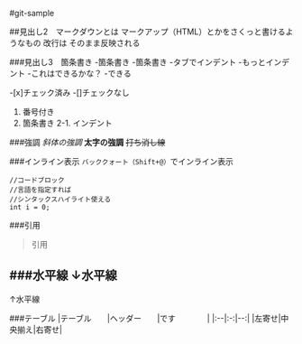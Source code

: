 #git-sample

##見出し2　マークダウンとは
マークアップ（HTML）とかをさくっと書けるようなもの
改行は
そのまま反映される

###見出し3　箇条書き
-箇条書き
-箇条書き
    -タブでインデント
        -もっとインデント
            -これはできるかな？
    -できる

-[x]チェック済み
-[]チェックなし

1. 番号付き
2. 箇条書き
    2-1. インデント

###強調
*斜体の強調*
**太字の強調**
~~打ち消し線~~

###インライン表示
`バッククォート（Shift+@）`でインライン表示

```java:title
//コードブロック
//言語を指定すれば
//シンタックスハイライト使える
int i = 0;
```

###引用
>引用

###水平線
↓水平線
---
↑水平線

###テーブル
|テーブル　　|ヘッダー　　|です　　　　|
|:--|:-:|--:|
|左寄せ|中央揃え|右寄せ|





